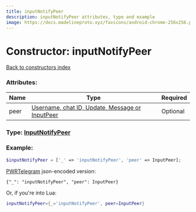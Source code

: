 ```yaml
---
title: inputNotifyPeer
description: inputNotifyPeer attributes, type and example
image: https://docs.madelineproto.xyz/favicons/android-chrome-256x256.png
---
```

# Constructor: inputNotifyPeer  
[Back to constructors index](index.md)



### Attributes:

| Name     |    Type       | Required |
|----------|---------------|----------|
|peer|[Username, chat ID, Update, Message or InputPeer](../types/InputPeer.md) | Optional|



### Type: [InputNotifyPeer](../types/InputNotifyPeer.md)


### Example:

```php
$inputNotifyPeer = ['_' => 'inputNotifyPeer', 'peer' => InputPeer];
```  

[PWRTelegram](https://pwrtelegram.xyz) json-encoded version:

```
{"_": "inputNotifyPeer", "peer": InputPeer}
```


Or, if you're into Lua:

```lua
inputNotifyPeer={_='inputNotifyPeer', peer=InputPeer}

```


